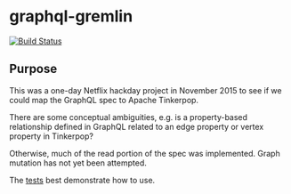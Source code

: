 # graphql-gremlin

[![Build Status](https://travis-ci.org/jkschneider/graphql-gremlin.svg?branch=master)](https://travis-ci.org/jkschneider/graphql-gremlin)

## Purpose

This was a one-day Netflix hackday project in November 2015 to see if we could map the GraphQL spec to Apache Tinkerpop.

There are some conceptual ambiguities, e.g. is a property-based relationship defined in GraphQL related to an edge property or vertex property in Tinkerpop?

Otherwise, much of the read portion of the spec was implemented. Graph mutation has not yet been attempted.

The [tests](https://github.com/jkschneider/graphql-gremlin/blob/master/src/test/groovy/io/jschneider/graphql/gremlin/GraphQLToGremlinCompilerSpec.groovy) best demonstrate how to use.
